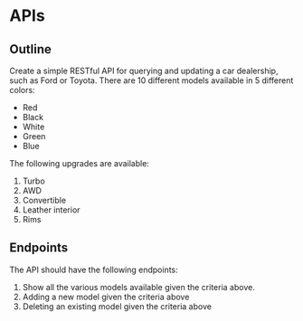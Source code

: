 # APIs

## Outline

Create a simple RESTful API for querying and updating a car dealership, such as Ford or Toyota. There are 10 different models available in 5 different colors:

* Red
* Black
* White
* Green
* Blue

The following upgrades are available:

1. Turbo
2. AWD
3. Convertible
4. Leather interior
5. Rims

## Endpoints

The API should have the following endpoints:

1. Show all the various models available given the criteria above.
2. Adding a new model given the criteria above
3. Deleting an existing model given the criteria above